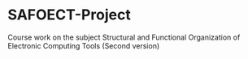 # SAFOECT-Project
Course work on the subject Structural and Functional Organization of Electronic Computing Tools (Second version)

